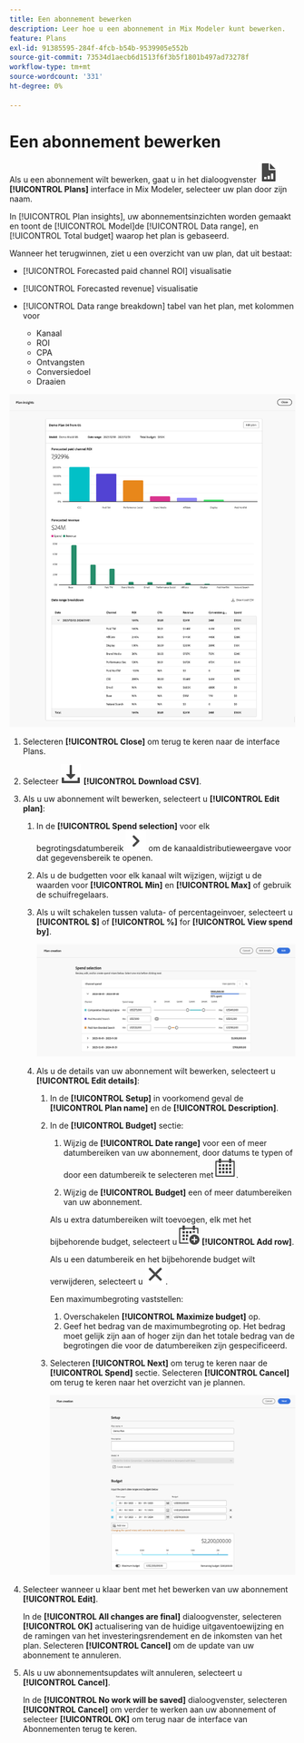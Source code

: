```yaml
---
title: Een abonnement bewerken
description: Leer hoe u een abonnement in Mix Modeler kunt bewerken.
feature: Plans
exl-id: 91385595-284f-4fcb-b54b-9539905e552b
source-git-commit: 73534d1aecb6d1513f6f3b5f1801b497ad73278f
workflow-type: tm+mt
source-wordcount: '331'
ht-degree: 0%

---
```


# Een abonnement bewerken

Als u een abonnement wilt bewerken, gaat u in het dialoogvenster ![PLan](../assets/icons/FileChart.svg) **[!UICONTROL Plans]** interface in Mix Modeler, selecteer uw plan door zijn naam.

In [!UICONTROL Plan insights], uw abonnementsinzichten worden gemaakt en toont de [!UICONTROL Model]de [!UICONTROL Data range], en [!UICONTROL Total budget] waarop het plan is gebaseerd.

Wanneer het terugwinnen, ziet u een overzicht van uw plan, dat uit bestaat:

- [!UICONTROL Forecasted paid channel ROI] visualisatie
- [!UICONTROL Forecasted revenue] visualisatie
- [!UICONTROL Data range breakdown] tabel van het plan, met kolommen voor

   - Kanaal
   - ROI
   - CPA
   - Ontvangsten
   - Conversiedoel
   - Draaien

![Overzicht van een plan](../assets/overview-plan.png)

1. Selecteren **[!UICONTROL Close]** om terug te keren naar de interface Plans.

1. Selecteer ![Downloaden](../assets/icons/Download.svg) **[!UICONTROL Download CSV]**.

1. Als u uw abonnement wilt bewerken, selecteert u **[!UICONTROL Edit plan]**:

   1. In de **[!UICONTROL Spend selection]** voor elk begrotingsdatumbereik ![Chevron](../assets/icons/ChevronRight.svg) om de kanaaldistributieweergave voor dat gegevensbereik te openen.

   1. Als u de budgetten voor elk kanaal wilt wijzigen, wijzigt u de waarden voor **[!UICONTROL Min]** en **[!UICONTROL Max]** of gebruik de schuifregelaars.

   1. Als u wilt schakelen tussen valuta- of percentageinvoer, selecteert u **[!UICONTROL $]** of **[!UICONTROL %]** for **[!UICONTROL View spend by]**.

      ![Selectie doorlopen](../assets/spend-selection.png)

   1. Als u de details van uw abonnement wilt bewerken, selecteert u **[!UICONTROL Edit details]**:

      1. In de **[!UICONTROL Setup]** in voorkomend geval de **[!UICONTROL Plan name]** en de **[!UICONTROL Description]**.

      1. In de **[!UICONTROL Budget]** sectie:

         1. Wijzig de **[!UICONTROL Date range]** voor een of meer datumbereiken van uw abonnement, door datums te typen of door een datumbereik te selecteren met ![Kalender](../assets/icons/Calendar.svg).

         1. Wijzig de **[!UICONTROL Budget]** een of meer datumbereiken van uw abonnement.

         Als u extra datumbereiken wilt toevoegen, elk met het bijbehorende budget, selecteert u ![KalenderToevoegen](../assets/icons/CalendarAdd.svg) **[!UICONTROL Add row]**.

         Als u een datumbereik en het bijbehorende budget wilt verwijderen, selecteert u ![Sluiten](../assets/icons/Close.svg).

         Een maximumbegroting vaststellen:

         1. Overschakelen **[!UICONTROL Maximize budget]** op.
         1. Geef het bedrag van de maximumbegroting op. Het bedrag moet gelijk zijn aan of hoger zijn dan het totale bedrag van de begrotingen die voor de datumbereiken zijn gespecificeerd.

      1. Selecteren **[!UICONTROL Next]** om terug te keren naar de **[!UICONTROL Spend]** sectie. Selecteren **[!UICONTROL Cancel]** om terug te keren naar het overzicht van je plannen.

         ![Details abonnement](../assets/plan-details.png)


1. Selecteer wanneer u klaar bent met het bewerken van uw abonnement **[!UICONTROL Edit]**.

   In de **[!UICONTROL All changes are final]** dialoogvenster, selecteren **[!UICONTROL OK]** actualisering van de huidige uitgaventoewijzing en de ramingen van het investeringsrendement en de inkomsten van het plan. Selecteren **[!UICONTROL Cancel]** om de update van uw abonnement te annuleren.

1. Als u uw abonnementsupdates wilt annuleren, selecteert u **[!UICONTROL Cancel]**.

   In de **[!UICONTROL No work will be saved]** dialoogvenster, selecteren **[!UICONTROL Cancel]** om verder te werken aan uw abonnement of selecteer **[!UICONTROL OK]** om terug naar de interface van Abonnementen terug te keren.

